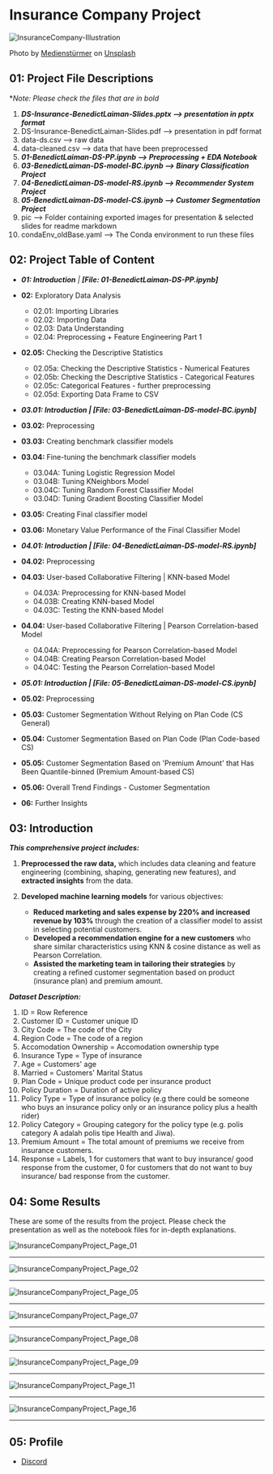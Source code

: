 # Insurance Company Project

![InsuranceCompany-Illustration](pic/mediensturmer.jpg)

Photo by [Medienstürmer](https://unsplash.com/@medienstuermer) on [Unsplash](https://unsplash.com/photos/two-people-sitting-during-day-aWf7mjwwJJo)

## 01: Project File Descriptions

**Note: Please check the files that are in bold*

1. ***DS-Insurance-BenedictLaiman-Slides.pptx --> presentation in pptx format***
2. DS-Insurance-BenedictLaiman-Slides.pdf --> presentation in pdf format
3. data-ds.csv --> raw data
4. data-cleaned.csv --> data that have been preprocessed
5. ***01-BenedictLaiman-DS-PP.ipynb --> Preprocessing + EDA Notebook***
6. ***03-BenedictLaiman-DS-model-BC.ipynb --> Binary Classification Project***
7. ***04-BenedictLaiman-DS-model-RS.ipynb --> Recommender System Project***
8. ***05-BenedictLaiman-DS-model-CS.ipynb --> Customer Segmentation Project***
9. pic --> Folder containing exported images for presentation & selected slides for readme markdown
10. condaEnv_oldBase.yaml --> The Conda environment to run these files



## 02: Project Table of Content

- ***01: Introduction** | **[File: 01-BenedictLaiman-DS-PP.ipynb]***
- **02:** Exploratory Data Analysis
  - 02.01: Importing Libraries
  - 02.02: Importing Data
  - 02.03: Data Understanding
  - 02.04: Preprocessing + Feature Engineering Part 1
- **02.05:** Checking the Descriptive Statistics
  - 02.05a: Checking the Descriptive Statistics - Numerical Features
  - 02.05b: Checking the Descriptive Statistics - Categorical Features
  - 02.05c: Categorical Features - further preprocessing
  - 02.05d: Exporting Data Frame to CSV

- ***03.01: Introduction | [File: 03-BenedictLaiman-DS-model-BC.ipynb]***
- **03.02:** Preprocessing
- **03.03:** Creating benchmark classifier models
- **03.04:** Fine-tuning the benchmark classifier models
  - 03.04A: Tuning Logistic Regression Model
  - 03.04B: Tuning KNeighbors Model
  - 03.04C: Tuning Random Forest Classifier Model
  - 03.04D: Tuning Gradient Boosting Classifier Model
- **03.05:** Creating Final classifier model
- **03.06:** Monetary Value Performance of the Final Classifier Model
- ***04.01: Introduction | [File: 04-BenedictLaiman-DS-model-RS.ipynb]***
- **04.02:** Preprocessing
- **04.03:** User-based Collaborative Filtering | KNN-based Model
  - 04.03A: Preprocessing for KNN-based Model
  - 04.03B: Creating KNN-based Model
  - 04.03C: Testing the KNN-based Model
- **04.04:** User-based Collaborative Filtering | Pearson Correlation-based Model
  - 04.04A: Preprocessing for Pearson Correlation-based Model
  - 04.04B: Creating Pearson Correlation-based Model
  - 04.04C: Testing the Pearson Correlation-based Model
- ***05.01: Introduction | [File: 05-BenedictLaiman-DS-model-CS.ipynb]***
- **05.02:** Preprocessing
- **05.03:** Customer Segmentation Without Relying on Plan Code (CS General)
- **05.04:** Customer Segmentation Based on Plan Code (Plan Code-based CS)
- **05.05:** Customer Segmentation Based on 'Premium Amount' that Has Been Quantile-binned (Premium Amount-based CS)
- **05.06:** Overall Trend Findings - Customer Segmentation
- **06:** Further Insights

## 03: Introduction

***This comprehensive project includes:***

1.  **Preprocessed the raw data,** which includes data cleaning and feature engineering (combining, shaping, generating new features), and **extracted insights** from the data. 

2. **Developed machine learning models** for various objectives:

   - **Reduced marketing and sales expense by 220% and increased revenue by 103%** through the creation of a classifier model to assist in selecting potential customers.
   - **Developed a recommendation engine for a new customers** who share similar characteristics using KNN & cosine distance as well as Pearson Correlation.
   - **Assisted the marketing team in tailoring their strategies** by creating a refined customer segmentation based on product (insurance plan) and premium amount.

   


***Dataset Description:***

1. ID = Row Reference
2. Customer ID = Customer unique ID
3. City Code = The code of the City
4. Region Code = The code of a region
5. Accomodation Ownership = Accomodation ownership type
6. Insurance Type = Type of insurance
7. Age = Customers' age
8. Married = Customers' Marital Status
9. Plan Code = Unique product code per insurance product
10. Policy Duration = Duration of active policy
11. Policy Type = Type of insurance policy (e.g there could be someone who buys an insurance policy only or an insurance policy plus a health rider)
12. Policy Category = Grouping category for the policy type (e.g. polis category A adalah polis tipe Health and Jiwa).
13. Premium Amount = The total amount of premiums we receive from insurance customers.
14. Response = Labels, 1 for customers that want to buy insurance/ good response from the customer, 0 for customers that do not want to buy insurance/ bad response from the customer.



## 04: Some Results

These are some of the results from the project. Please check the presentation as well as the notebook files for in-depth explanations.

![InsuranceCompanyProject_Page_01](pic/InsuranceCompanyProject_Page_01.jpg)

<hr>

![InsuranceCompanyProject_Page_02](pic/InsuranceCompanyProject_Page_02.jpg)

<hr>

![InsuranceCompanyProject_Page_05](pic/InsuranceCompanyProject_Page_05.jpg)

<hr>

![InsuranceCompanyProject_Page_07](pic/InsuranceCompanyProject_Page_07.jpg)

<hr>

![InsuranceCompanyProject_Page_08](pic/InsuranceCompanyProject_Page_08.jpg)

<hr>

![InsuranceCompanyProject_Page_09](pic/InsuranceCompanyProject_Page_09.jpg)

<hr>

![InsuranceCompanyProject_Page_11](pic/InsuranceCompanyProject_Page_11.jpg)

<hr>

![InsuranceCompanyProject_Page_16](pic/InsuranceCompanyProject_Page_16.jpg)

<hr>

## 05: Profile


- [Discord](https://discordapp.com/users/525654231940857867/)



